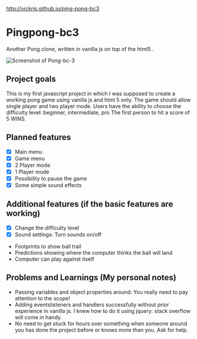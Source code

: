 http://vickris.github.io/ping-pong-bc3

Pingpong-bc3
==============
Another Pong clone, written in vanilla js on top of the html5 <canvas>.

![Screenshot of Pong-bc-3](http://i.imgur.com/SEpMwf9.png)

Project goals
----------
This is my first javascript project in which I was supposed to create a working pong game using vanilla js and html 5 <canvas> only.
The game should allow single player and two player mode.
Users have the ability to choose the difficulty level: beginner, intermediate, pro
The first person to hit a score of 5 WINS.



Planned features
----------------
- [x] Main menu
- [x] Game menu
- [x] 2 Player mode
- [x] 1 Player mode
- [x] Possibility to pause the game
- [x] Some simple sound effects

Additional features (if the basic features are working)
--------------------------------------------------------
- [x] Change the difficulty level
- [x] Sound settings: Turn sounds on/off
- Footprints to show ball trail
- Predictions showing where the computer thinks the ball will land
- Computer can play against itself




Problems and Learnings (My personal notes)
--------------------------------------------

- Passing variables and object properties around: You really need to pay attention to the scope!
- Adding eventslisteners and handlers successfully without prior experience in vanilla js. I knew how to do it using jquery: stack overflow will come in handy.
- No need to get stuck for hours over something when someone around you has done the project before or knows more than you. Ask for help.